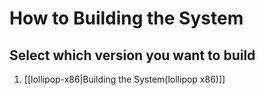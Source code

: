 # How to Building the System

## Select which version you want to build

1. [[lollipop-x86|Building the System(lollipop x86)]]